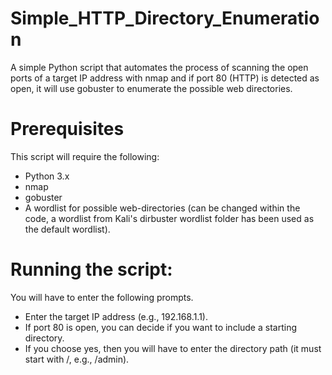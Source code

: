 # Simple_HTTP_Directory_Enumeration
A simple Python script that automates the process of scanning the open ports of a target IP address with nmap and if port 80 (HTTP) is detected as open, it will use gobuster to enumerate the possible web directories.

# Prerequisites
This script will require the following:
- Python 3.x
- nmap
- gobuster
- A wordlist for possible web-directories (can be changed within the code, a wordlist from Kali's dirbuster wordlist folder has been used as the default wordlist).

# Running the script:
You will have to enter the following prompts.
- Enter the target IP address (e.g., 192.168.1.1).
- If port 80 is open, you can decide if you want to include a starting directory.
- If you choose yes, then you will have to enter the directory path (it must start with /, e.g., /admin).
